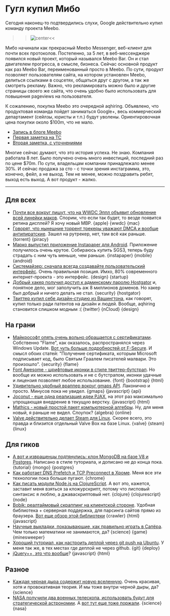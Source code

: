 # Гугл купил Мибо

Сегодня наконец-то подтвердились слухи, Google действительно купил команду проекта Meebo.

>>![center](http://chyo.ru/Nightly1.png)<<

Мибо начинали как прекрасный Meebo Messenger, веб-клиент для почти всех протоколов. Постепенно, за 5 лет, в веб-мессенджере появился новый проект, который назывался Meebo Bar. Он и стал двигателем прогресса, в смысле, бизнеса. Сейчас основной продукт как раз Meebo Bar, переименованный просто в Meebo. По сути, продукт позволяет пользователям сайта, на котором установлен Meebo, делиться ссылками в соцсетях, общаться друг с другом, а так же смотреть рекламу. Важно, что рекламировать можно было и другие страницы своего же сайта, что очень удобно было использовать для повышения pageviews на пользователя.

К сожалению, покупка Meebo это очередной aqhiring. Объявлено, что продуктовая команда пойдет заниматься Google+, весь коммерческий департамент (сейлзы, юристы и т.п.) будут уволены. Ориентировочная цена покупки около $100m, что не мало.

* [Запись в блоге Meebo](http://blog.meebo.com/)
* [Первая заметка на TC](http://techcrunch.com/2012/06/04/confirmed-google-is-buying-meebo-the-startup-that-turned-chat-into-a-business/)
* [Вторая заметка, с уточнениями](http://techcrunch.com/2012/06/04/more-on-meebo-price-is-around-100m-product-team-to-work-on-google-publisher-tools-layoffs-hit-sales/)

Многие сейчас думают, что это история успеха. Не знаю. Компания работала 8 лет. Было получено очень много инвестиций, последний раз по цене $70m. По сути, владельцам компании принадлежало менее 30%. И сейчас продажа за сто - с точки зрения инстаграмма, это, конечно, фейл, а не выход. Тем не менее, можно поздравить ребят, выход есть выход. А вот продукт - жалко.

-----

## Для всех
* [Почти все вокруг пишут, что на WWDC Эппл объявит обновление всей линейки маков](http://9to5mac.com/2012/06/04/apple-to-update-most-of-its-mac-lineup-and-multiple-accessories-at-wwdc/). Спорим, что если так будет, то везде появится ретина дисплей? Я хочу новый MBP. {apple} {wwdc} {mac}
* [Говорят, что нынешние торрент трекеры уважают DMCA и вообще антипиратские](http://torrentfreak.com/top-torrent-sites-respect-copyright-takedowns-just-like-google-120604/). Зашел на рутрекер, нет, там всё как раньше. {torrent} {piracy}
* [Марко выпустил приложение Instapaper для Android](http://techcrunch.com/2012/06/04/instapaper-finally-makes-its-android-debut-and-its-almost-amazing/). Приложение получилось очень крутое. Собираюсь купить SGS3, теперь буду страдать с ним чуть меньше, чем раньше. {instapaper} {mobile} {android}
* [Системайзер: сначала всегда создавайте пользовательский интерфейс](http://blog.systemizer.me/2012/06/hacking-always-design-ux-first.html). Очень правильная позиция. Имхо, 80% современного интернет-проекта - это интерфейс. {design} {startup}
* [Добрый хакер получил доступ к админскому паролю Hostgator](http://www.maindevice.com/2012/06/04/hostgator-systems-hacked-s3rver/) и, понятное дело, мог заполучить аж 8 миллионов доменов. Но хакер был добрый и ничего делать не стал. {security} {hostgator}
* [Твиттер купил себе дизайн-студию из Вашингтона](http://thenextweb.com/twitter/2012/06/04/twitter-acquires-dc-design-studio-nclud-co-founder-ringlein-becomes-its-new-design-manager/), как говорят, купил только ради патентов на дизайн и людей. Вообще, aqhiring становится слишком модным :( {twitter} {nCloud} {design}

## На грани
* [Майкрософт опять очень вольно обращается с сертификатами](http://www.securityweek.com/microsoft-unauthorized-certificate-was-used-sign-flame-malware). Собственно "Flame", как оказалось, распространялся через Windows Update. [Вот чуть больше подробностей от F-Secure](http://www.f-secure.com/weblog/archives/00002377.html). И смысл обоих статей: "Получение сертификата, которым Microsoft подписывает код, было Святым Граалем писателей малвари. Это произошло". {security} {flame}
* [Font Awesome - шрифтовые иконки в стиле твиттер-бутстрап](http://fortawesome.github.com/Font-Awesome/). Но вообще их можно использовать и не с бутстрапом, иконки удачные и лицензия позволяет любое использование. {font} {bootstrap} {html}
* [Удивительно удобный враппер вокруг gmaps API](http://hpneo.github.com/gmaps/examples.html). Лаконично и просто. Минусов пока не увидел. {gmaps} {javascript} {api}
* [Joconut - еще одна реализация идеи PJAX](https://github.com/vdemedes/joconut), на этот раз максимально упрощающая внедрение в текущую верстку. {javascript} {html}
* [Mathics - новый простой пакет компьютерной алгебры](http://www.mathics.org/). Ну, для меня новый, я раньше не видел. Слоупок? {algebra} {online}
* [Valve действительно делает Steam для Linux](http://www.phoronix.com/scan.php?page=news_item&px=MTExMzA). Скорее всего, это правда и близится отдельный Valve Box на базе Linux. {valve} {steam} {linux}


## Для гиков
* [А вот и извращенцы подтянулись: клон MongoDB на базе V8 и Postgres](http://legitimatesounding.com/blog/building_a_mongodb_clone_in_postgres_part_1.html). Написано в стиле туториала, и дописано не до конца пока. {tutorial} {mongo} {postgres}
* [Как работает DNS Prefetch и TCP Preconnect в Хроме](http://www.igvita.com/2012/06/04/chrome-networking-dns-prefetch-and-tcp-preconnect/). Меня все эти технологии пока больше пугают. {chrome}
* [Как писать модули Node.js на ClojureScript](http://blog.sourceninja.com/writing-node-js-modules-in-clojurescript/). А вот это, кажется, заставит меня взяться за кложурскрипт, потому что лисповый синтаксис я люблю, а джаваскриптовый нет. {clojure} {clojurescript} {node}
* [Bobik: реалтаймовый скраппинг на клиентской стороне](http://usebobik.com/). Удобная библиотека + серверная поддержка, для парсинга сайтов прямо из браузера. [Вот еще обзор этой библиотеки](http://zscraper.wordpress.com/2012/06/02/client-side-web-scraping/) {crawler} {html} {javascript}
* [Научные выкладки, показывающие, как правильно играть в Сапёра](http://datagenetics.com/blog/june12012/index.html). Чем только математики не занимаются, да? {science} {game} {minesweeper}
* [Хороший туториал, как настроить деплой через git push на Ubuntu](http://blog.kramerapps.com/post/deploy-website-git-ubuntu). У меня так же, в тех местах где деплой не через github. {git} {deploy}
* [jQuery++, это что вообще](http://www.bitovi.com/blog/2012/06/introducing-jquerypp.html)? {javascript} {html}

## Разное
* [Каждая черная дыра содержит новую вселенную](http://www.insidescience.org/?q=content/every-black-hole-contains-new-universe/566). Очень красивая, хотя и провокативная теория. И мы тоже внутри черной дыры, да? {science}
* [NASA получили два военных телескопа, использовать будут для стратегической астрономии](http://www.washingtonpost.com/national/health-science/nasa-gets-military-spy-telescopes-for-astronomy/2012/06/04/gJQAsT6UDV_story.html). А [вот тут еще тоже поржали](http://www.theatlantic.com/technology/archive/12/06/hey-brother-can-you-spare-a-hubble-dod-sure-have-two/258061/). {science} {nasa}